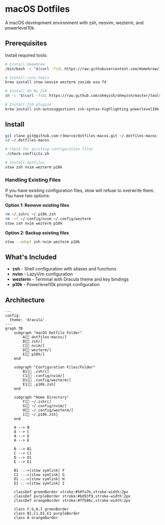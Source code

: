 # macOS Dotfiles

A macOS development environment with zsh, neovim, wezterm, and powerlevel10k.

## Prerequisites

Install required tools:

```bash
# Install Homebrew
/bin/bash -c "$(curl -fsSL https://raw.githubusercontent.com/Homebrew/install/HEAD/install.sh)"

# Install core tools
brew install stow neovim wezterm zoxide eza fd

# Install Oh My Zsh
sh -c "$(curl -fsSL https://raw.github.com/ohmyzsh/ohmyzsh/master/tools/install.sh)"

# Install Zsh plugins
brew install zsh-autosuggestions zsh-syntax-highlighting powerlevel10k
```

## Install

```bash
git clone git@github.com:r3morce/dotfiles-macos.git ~/.dotfiles-macos
cd ~/.dotfiles-macos

# Check for existing configuration files
./check-conflicts.sh

# Install dotfiles
stow zsh nvim wezterm p10k
```

### Handling Existing Files

If you have existing configuration files, stow will refuse to overwrite them. You have two options:

**Option 1: Remove existing files**
```bash
rm ~/.zshrc ~/.p10k.zsh
rm -rf ~/.config/nvim ~/.config/wezterm
stow zsh nvim wezterm p10k
```

**Option 2: Backup existing files**
```bash
stow --adopt zsh nvim wezterm p10k
```

## What's Included

- **zsh** - Shell configuration with aliases and functions
- **nvim** - LazyVim configuration
- **wezterm** - Terminal with Dracula theme and key bindings
- **p10k** - Powerlevel10k prompt configuration

## Architecture

```mermaid
---
config:
  theme: 'dracula'
---
graph TB
    subgraph "macOS Dotfile Folder"
        A[📁 dotfiles-macos/]
        B[📁 zsh/]
        C[📁 nvim/]
        D[📁 wezterm/]
        E[📁 p10k/]
    end
    
    subgraph "Configuration Files/Folder"
        B1[📄 .zshrc]
        C1[📁 .config/nvim/]
        D1[📁 .config/wezterm/]
        E1[📄 .p10k.zsh]
    end
    
    subgraph "Home Directory"
        F[📄 ~/.zshrc]
        G[📁 ~/.config/nvim/]
        H[📁 ~/.config/wezterm/]
        I[📄 ~/.p10k.zsh]
    end
    
    A --> B
    A --> C
    A --> D
    A --> E
    
    B --> B1
    C --> C1
    D --> D1
    E --> E1
    
    B1 -.->|stow symlink| F
    C1 -.->|stow symlink| G
    D1 -.->|stow symlink| H
    E1 -.->|stow symlink| I
    
    classDef greenBorder stroke:#50fa7b,stroke-width:2px
    classDef purpleBorder stroke:#bd93f9,stroke-width:2px
    classDef orangeBorder stroke:#ffb86c,stroke-width:2px
    
    class F,G,H,I greenBorder
    class B1,C1,D1,E1 purpleBorder
    class A orangeBorder
```